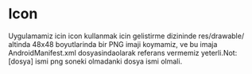 # Icon

Uygulamamiz icin icon kullanmak icin gelistirme dizininde
res/drawable/ altinda 48x48 boyutlarinda bir PNG imaji koymamiz, ve bu
imaja AndroidManifest.xml dosyasinda<application
android:label="@string/app_name"
android:icon="@drawable/[dosya]">olarak referans vermemiz yeterli.Not:
[dosya] ismi png soneki olmadanki dosya ismi olmali.




